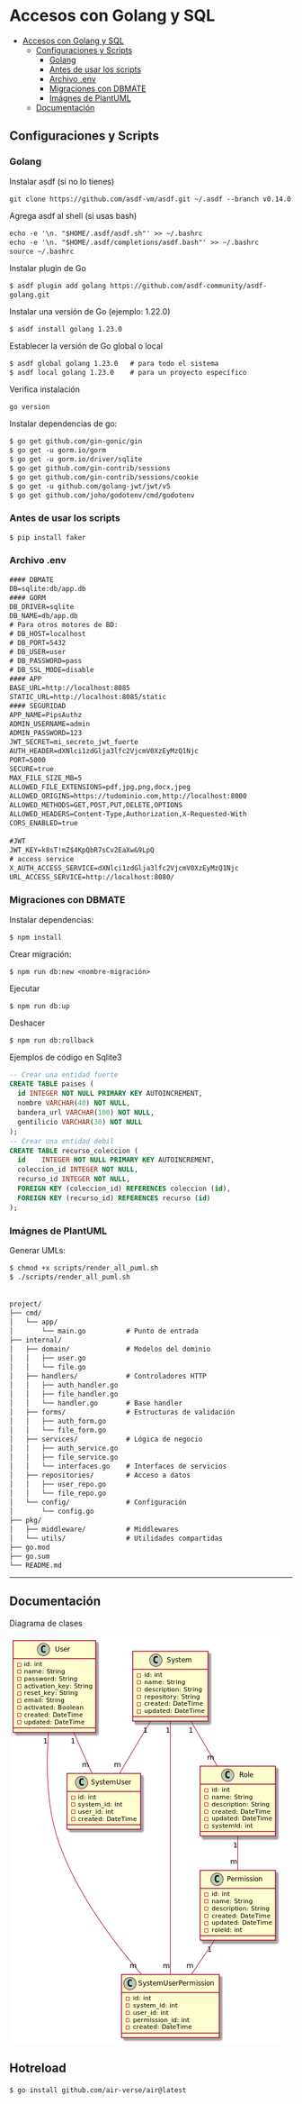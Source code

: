 # Accesos con Golang y SQL

- [Accesos con Golang y SQL](#accesos-con-golang-y-sql)
  - [Configuraciones y Scripts](#configuraciones-y-scripts)
    - [Golang](#golang)
    - [Antes de usar los scripts](#antes-de-usar-los-scripts)
    - [Archivo .env](#archivo-env)
    - [Migraciones con DBMATE](#migraciones-con-dbmate)
    - [Imágnes de PlantUML](#imágnes-de-plantuml)
  - [Documentación](#documentación)

## Configuraciones y Scripts

### Golang

Instalar asdf (si no lo tienes)
    
    git clone https://github.com/asdf-vm/asdf.git ~/.asdf --branch v0.14.0

Agrega asdf al shell (si usas bash)

    echo -e '\n. "$HOME/.asdf/asdf.sh"' >> ~/.bashrc
    echo -e '\n. "$HOME/.asdf/completions/asdf.bash"' >> ~/.bashrc
    source ~/.bashrc

Instalar plugin de Go

    $ asdf plugin add golang https://github.com/asdf-community/asdf-golang.git

Instalar una versión de Go (ejemplo: 1.22.0)

    $ asdf install golang 1.23.0

Establecer la versión de Go global o local
  
    $ asdf global golang 1.23.0   # para todo el sistema
    $ asdf local golang 1.23.0    # para un proyecto específico

Verifica instalación
    
    go version

Instalar dependencias de go:
   
    $ go get github.com/gin-gonic/gin
    $ go get -u gorm.io/gorm
    $ go get -u gorm.io/driver/sqlite
    $ go get github.com/gin-contrib/sessions
    $ go get github.com/gin-contrib/sessions/cookie
    $ go get -u github.com/golang-jwt/jwt/v5
    $ go get github.com/joho/godotenv/cmd/godotenv

### Antes de usar los scripts

    $ pip install faker

### Archivo .env

    #### DBMATE
    DB=sqlite:db/app.db
    #### GORM
    DB_DRIVER=sqlite
    DB_NAME=db/app.db
    # Para otros motores de BD:
    # DB_HOST=localhost
    # DB_PORT=5432
    # DB_USER=user
    # DB_PASSWORD=pass
    # DB_SSL_MODE=disable
    #### APP
    BASE_URL=http://localhost:8085
    STATIC_URL=http://localhost:8085/static
    #### SEGURIDAD
    APP_NAME=PipsAuthz
    ADMIN_USERNAME=admin
    ADMIN_PASSWORD=123
    JWT_SECRET=mi_secreto_jwt_fuerte
    AUTH_HEADER=dXNlci1zdGlja3lfc2VjcmV0XzEyMzQ1Njc
    PORT=5000
    SECURE=true
    MAX_FILE_SIZE_MB=5
    ALLOWED_FILE_EXTENSIONS=pdf,jpg,png,docx,jpeg
    ALLOWED_ORIGINS=https://tudominio.com,http://localhost:8000
    ALLOWED_METHODS=GET,POST,PUT,DELETE,OPTIONS
    ALLOWED_HEADERS=Content-Type,Authorization,X-Requested-With
    CORS_ENABLED=true

    #JWT
    JWT_KEY=k8sT!mZ$4KpQbR7sCv2EaXw&9LpQ
    # access service
    X_AUTH_ACCESS_SERVICE=dXNlci1zdGlja3lfc2VjcmV0XzEyMzQ1Njc
    URL_ACCESS_SERVICE=http://localhost:8080/
    
### Migraciones con DBMATE

Instalar dependencias:

    $ npm install

Crear migración:

    $ npm run db:new <nombre-migración>

Ejecutar

    $ npm run db:up

Deshacer

    $ npm run db:rollback

Ejemplos de código en Sqlite3

```sql
-- Crear una entidad fuerte
CREATE TABLE paises (
  id INTEGER NOT NULL PRIMARY KEY AUTOINCREMENT,
  nombre VARCHAR(40) NOT NULL,
  bandera_url VARCHAR(100) NOT NULL,
  gentilicio VARCHAR(30) NOT NULL
);
-- Crear una entidad debil
CREATE TABLE recurso_coleccion (
  id	INTEGER NOT NULL PRIMARY KEY AUTOINCREMENT,
  coleccion_id INTEGER NOT NULL,
  recurso_id INTEGER NOT NULL,
  FOREIGN KEY (coleccion_id) REFERENCES coleccion (id),
  FOREIGN KEY (recurso_id) REFERENCES recurso (id)
);
```

### Imágnes de PlantUML

Generar UMLs:

    $ chmod +x scripts/render_all_puml.sh
    $ ./scripts/render_all_puml.sh


    project/
    ├── cmd/
    │   └── app/
    │       └── main.go          # Punto de entrada
    ├── internal/
    │   ├── domain/              # Modelos del dominio
    │   │   ├── user.go
    │   │   └── file.go
    │   ├── handlers/            # Controladores HTTP
    │   │   ├── auth_handler.go
    │   │   ├── file_handler.go
    │   │   └── handler.go       # Base handler
    │   ├── forms/               # Estructuras de validación
    │   │   ├── auth_form.go
    │   │   └── file_form.go
    │   ├── services/            # Lógica de negocio
    │   │   ├── auth_service.go
    │   │   ├── file_service.go
    │   │   └── interfaces.go    # Interfaces de servicios
    │   ├── repositories/        # Acceso a datos
    │   │   ├── user_repo.go
    │   │   └── file_repo.go
    │   └── config/              # Configuración
    │       └── config.go
    ├── pkg/
    │   ├── middleware/          # Middlewares
    │   └── utils/               # Utilidades compartidas
    ├── go.mod
    ├── go.sum
    └── README.md

---

## Documentación

Diagrama de clases

![Diagrama UML](./docs/pics/class_diagram.png)

## Hotreload

    $ go install github.com/air-verse/air@latest